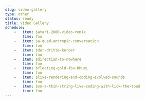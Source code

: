 ```yaml
---
slug: video-gallery
type: other
status: ready
title: Video Gallery
schedule:
    -   item: $atari-2600-video-remix
        time: foo
    -   item: $a-quad-entropic-conversation
        time: foo
    -   item: $der-dritte-korper
        time: foo
    -   item: $direction-to-nowhere
        time: foo
    -   item: $floating-gold-ibu-bhumi
        time: foo
    -   item: $live-rendering-and-coding-evolved-sounds
        time: foo
    -   item: $on-a-thin-string-live-coding-with-lick-the-toad
        time: foo
---
```

